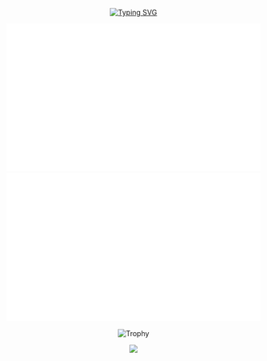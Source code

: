 <p align="center">  
 <a href="https://git.io/typing-svg">
  <img src="https://readme-typing-svg.herokuapp.com?font=Fira+Code&pause=100&vCenter=true&width=435&lines=🔥+imposible+become+reality+with+hard+work🔥;Next.js+native+Express+Full+Stack+Developer+😎👀;using+nvim+and+linux+btw+😎;&color=ff2929" alt="Typing SVG" />
</a>
</p>
<p align="center">
  <img src="https://raw.githubusercontent.com/GARMA-A/github-stats/master/generated/overview.svg#gh-dark-mode-only"/>
  <img src="https://raw.githubusercontent.com/GARMA-A/github-stats/master/generated/languages.svg#gh-dark-mode-only"/>
</p>
<p align="center">
  <img src="https://github-profile-trophy.vercel.app/?username=GARMA-A&margin-w=15&column=5&theme=algolia&title=-Followers,-Reviews,-Experience,-Stars"" alt="Trophy" />
</p>
<p align="center">
  <img  src="https://github-readme-streak-stats.herokuapp.com/?user=GARMA-A&theme=github_dark&ring=58a6ff&fire=58a6ff&currStreakLabel=58a6ff&sideLabels=58a6ff&dates=9f9f9f&background=0d1117&border=6c6c6c"/>
</p>

